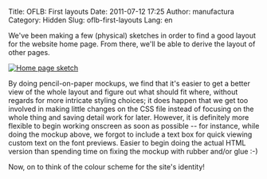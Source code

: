 Title: OFLB: First layouts
Date: 2011-07-12 17:25
Author: manufactura
Category: Hidden
Slug: oflb-first-layouts
Lang: en

<!--:en-->

We've been making a few (physical) sketches in order to find a good
layout for the website home page. From there, we'll be able to derive
the layout of other pages.

[![](http://blog.manufacturaindependente.org/wp-content/uploads/2011/07/IMAG0166-1024x613.jpg "Home page sketch")](http://blog.manufacturaindependente.org/wp-content/uploads/2011/07/IMAG0166.jpg)

By doing pencil-on-paper mockups, we find that it's easier to get a
better view of the whole layout and figure out what should fit where,
without regards for more intricate styling choices; it does happen that
we get too involved in making little changes on the CSS file instead of
focusing on the whole thing and saving detail work for later. However,
it is definitely more flexible to begin working onscreen as soon as
possible -- for instance, while doing the mockup above, we forgot to
include a text box for quick viewing custom text on the font previews.
Easier to begin doing the actual HTML version than spending time on
fixing the mockup with rubber and/or glue :-)

Now, on to think of the colour scheme for the site's identity!<!--:-->

